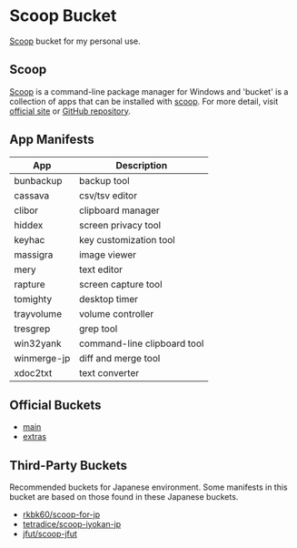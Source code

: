 # Scoop Bucket

[Scoop](https://scoop.sh/) bucket for my personal use.


## Scoop

[Scoop](https://scoop.sh/) is a command-line package manager for Windows and 'bucket' is a collection of apps that can be installed with [scoop](https://scoop.sh/).
For more detail, visit [official site](https://scoop.sh/) or [GitHub repository](https://github.com/lukesampson/scoop).


## App Manifests

| App         | Description                 |
| ----------- | --------------------------- |
| bunbackup   | backup tool                 |
| cassava     | csv/tsv editor              |
| clibor      | clipboard manager           |
| hiddex      | screen privacy tool         |
| keyhac      | key customization tool      |
| massigra    | image viewer                |
| mery        | text editor                 |
| rapture     | screen capture tool         |
| tomighty    | desktop timer               |
| trayvolume  | volume controller           |
| tresgrep    | grep tool                   |
| win32yank   | command-line clipboard tool |
| winmerge-jp | diff and merge tool         |
| xdoc2txt    | text converter              |


## Official Buckets

* [main](https://github.com/ScoopInstaller/Main)
* [extras](https://github.com/lukesampson/scoop-extras)


## Third-Party Buckets

Recommended buckets for Japanese environment.
Some manifests in this bucket are based on those found in these Japanese buckets.

* [rkbk60/scoop-for-jp](https://github.com/rkbk60/scoop-for-jp)
* [tetradice/scoop-iyokan-jp](https://github.com/tetradice/scoop-iyokan-jp)
* [jfut/scoop-jfut](https://github.com/jfut/scoop-jfut)
